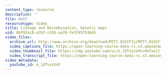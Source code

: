 ```yaml
---
content_type: resource
description: ''
file: null
resourcetype: Video
title: Linkage and Recombination, Genetic maps
uid: 0bf92ac8-a7b3-c426-aa70-fe3745f53b45
video_files:
  archive_url: http://www.archive.org/download/MIT7.01SCF11/MIT7_01SCF11_track03_300k.mp4
  video_captions_file: https://open-learning-course-data-rc.s3.amazonaws.com/7-01sc-fundamentals-of-biology-fall-2011/438fc1fffa2052249cbb22ddf4bbeb43_o_1dTvszV4Y.vtt
  video_thumbnail_file: https://img.youtube.com/vi/o_1dTvszV4Y/default.jpg
  video_transcript_file: https://open-learning-course-data-rc.s3.amazonaws.com/7-01sc-fundamentals-of-biology-fall-2011/dd6030e7740454151c0bb0814b3bfb49_o_1dTvszV4Y.pdf
video_metadata:
  youtube_id: o_1dTvszV4Y
---
```

